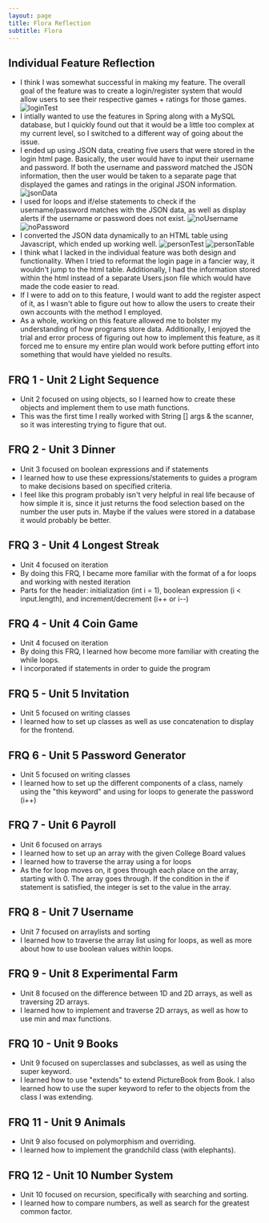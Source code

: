 ```yaml
---
layout: page
title: Flora Reflection
subtitle: Flora
---
```


## Individual Feature Reflection
- I think I was somewhat successful in making my feature.  The overall goal of the feature was to create a login/register system that would allow users to see their respective games + ratings for those games.
  ![loginTest](/assets/img/loginTest.png)
- I intially wanted to use the features in Spring along with a MySQL database, but I quickly found out that it would be a little too complex at my current level, so I switched to a different way of going about the issue.
- I ended up using JSON data, creating five users that were stored in the login html page.  Basically, the user would have to input their username and password.  If both the username and password matched the JSON information, then the user would be taken to a separate page that displayed the games and ratings in the original JSON information.
  ![jsonData](/assets/img/jsonData.png)
- I used for loops and if/else statements to check if the username/password matches with the JSON data, as well as display alerts if the username or password does not exist.
  ![noUsername](/assets/img/noUsername.png)
  ![noPassword](/assets/img/noPassword.png)
- I converted the JSON data dynamically to an HTML table using Javascript, which ended up working well.
  ![personTest](/assets/img/personTest.png)
  ![personTable](/assets/img/personTable.png)
- I think what I lacked in the individual feature was both design and functionality.  When I tried to reformat the login page in a fancier way, it wouldn't jump to the html table.  Additionally, I had the information stored within the html instead of a separate Users.json file which would have made the code easier to read.
- If I were to add on to this feature, I would want to add the register aspect of it, as I wasn't able to figure out how to allow the users to create their own accounts with the method I employed.
- As a whole, working on this feature allowed me to bolster my understanding of how programs store data.  Additionally, I enjoyed the trial and error process of figuring out how to implement this feature, as it forced me to ensure my entire plan would work before putting effort into something that would have yielded no results.

## FRQ 1 - Unit 2 Light Sequence
- Unit 2 focused on using objects, so I learned how to create these objects and implement them to use math functions.
- This was the first time I really worked with String [] args & the scanner, so it was interesting trying to figure that out.

## FRQ 2 - Unit 3 Dinner
- Unit 3 focused on boolean expressions and if statements
- I learned how to use these expressions/statements to guides a program to make decisions based on specified criteria.
- I feel like this program probably isn't very helpful in real life because of how simple it is, since it just returns the food selection based on the number the user puts in.  Maybe if the values were stored in a database it would probably be better.

## FRQ 3 - Unit 4 Longest Streak
- Unit 4 focused on iteration
- By doing this FRQ, I became more familiar with the format of a for loops and working with nested iteration
- Parts for the header: initialization (int i = 1), boolean expression (i < input.length), and increment/decrement (i++ or i--)

## FRQ 4 - Unit 4 Coin Game
- Unit 4 focused on iteration 
- By doing this FRQ, I learned how become more familiar with creating the while loops.
- I incorporated if statements in order to guide the program 

## FRQ 5 - Unit 5 Invitation
- Unit 5 focused on writing classes
- I learned how to set up classes as well as use concatenation to display for the frontend.

## FRQ 6 - Unit 5 Password Generator
- Unit 5 focused on writing classes
- I learned how to set up the different components of a class, namely using the "this keyword" and using for loops to generate the password (i++) 

## FRQ 7 - Unit 6 Payroll
- Unit 6 focused on arrays
- I learned how to set up an array with the given College Board values
- I learned how to traverse the array using a for loops
- As the for loop moves on, it goes through each place on the array, starting with 0.  The array goes through.  If the condition in the if statement is satisfied, the integer is set to the value in the array.

## FRQ 8 - Unit 7 Username
- Unit 7 focused on arraylists and sorting
- I learned how to traverse the array list using for loops, as well as more about how to use boolean values within loops.

## FRQ 9 - Unit 8 Experimental Farm
- Unit 8 focused on the difference between 1D and 2D arrays, as well as traversing 2D arrays.
- I learned how to implement and traverse 2D arrays, as well as how to use min and max functions.

## FRQ 10 - Unit 9 Books
- Unit 9 focused on superclasses and subclasses, as well as using the super keyword.
- I learned how to use "extends" to extend PictureBook from Book.  I also learned how to use the super keyword to refer to the objects from the class I was extending.

## FRQ 11 - Unit 9 Animals
- Unit 9 also focused on polymorphism and overriding.
- I learned how to implement the grandchild class (with elephants).

## FRQ 12 - Unit 10 Number System
- Unit 10 focused on recursion, specifically with searching and sorting.
- I learned how to compare numbers, as well as search for the greatest common factor.